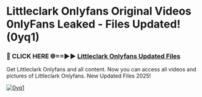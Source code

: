 # Littleclark Onlyfans Original Videos 0nlyFans Leaked - Files Updated! (0yq1)

<h3>🔴 CLICK HERE 🌐==►► <a href="https://tinyurl.com/ehrbuxhb" rel="nofollow">Littleclark Onlyfans Updated Files</a></h3>

Get Littleclark Onlyfans and all content. Now you can access all videos and pictures of Littleclark Onlyfans. New Updated Files 2025!

[![0yq1](https://i.imgur.com/lVYEuWS.gif)](https://tinyurl.com/ehrbuxhb)
